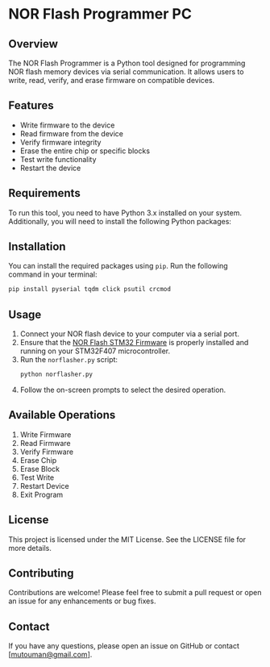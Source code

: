# NOR Flash Programmer PC

## Overview
The NOR Flash Programmer is a Python tool designed for programming NOR flash memory devices via serial communication. It allows users to write, read, verify, and erase firmware on compatible devices.

## Features
- Write firmware to the device
- Read firmware from the device
- Verify firmware integrity
- Erase the entire chip or specific blocks
- Test write functionality
- Restart the device

## Requirements
To run this tool, you need to have Python 3.x installed on your system. Additionally, you will need to install the following Python packages:

## Installation
You can install the required packages using `pip`. Run the following command in your terminal:
```bash
pip install pyserial tqdm click psutil crcmod
```

## Usage
1. Connect your NOR flash device to your computer via a serial port.
2. Ensure that the [NOR Flash STM32 Firmware](https://github.com/qianyilib/nor_flasher_stm32.git) is properly installed and running on your STM32F407 microcontroller.
3. Run the `norflasher.py` script:
   ```bash
   python norflasher.py
   ```
4. Follow the on-screen prompts to select the desired operation.

## Available Operations
1. Write Firmware
2. Read Firmware
3. Verify Firmware
4. Erase Chip
5. Erase Block
6. Test Write
7. Restart Device
8. Exit Program

## License
This project is licensed under the MIT License. See the LICENSE file for more details.

## Contributing
Contributions are welcome! Please feel free to submit a pull request or open an issue for any enhancements or bug fixes.

## Contact
If you have any questions, please open an issue on GitHub or contact [mutouman@gmail.com].